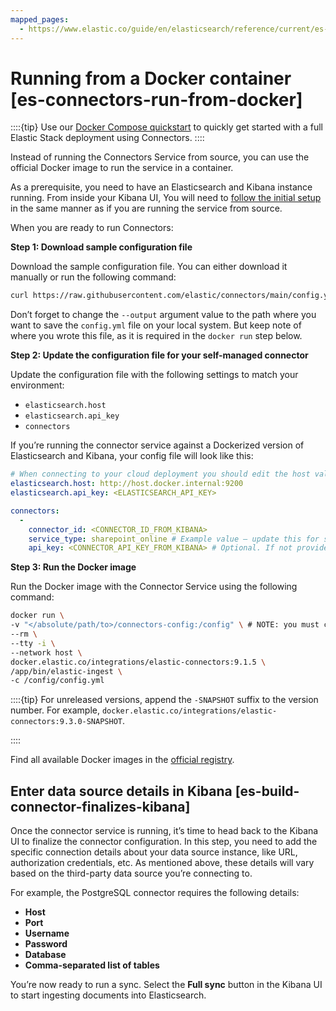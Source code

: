 ```yaml
---
mapped_pages:
  - https://www.elastic.co/guide/en/elasticsearch/reference/current/es-connectors-run-from-docker.html
---
```


# Running from a Docker container [es-connectors-run-from-docker]

::::{tip}
Use our [Docker Compose quickstart](/reference/search-connectors/es-connectors-docker-compose-quickstart.md) to quickly get started with a full Elastic Stack deployment using Connectors.
::::

Instead of running the Connectors Service from source, you can use the official Docker image to run the service in a container.

As a prerequisite, you need to have an Elasticsearch and Kibana instance running. From inside your Kibana UI, You will need to [follow the initial setup](/reference/search-connectors/es-connectors-run-from-source.md#es-connectors-run-from-source-setup-kibana) in the same manner as if you are running the service from source.

When you are ready to run Connectors:

**Step 1: Download sample configuration file**

Download the sample configuration file. You can either download it manually or run the following command:

```sh
curl https://raw.githubusercontent.com/elastic/connectors/main/config.yml.example --output </absolute/path/to>/connectors-config/config.yml
```

Don’t forget to change the `--output` argument value to the path where you want to save the `config.yml` file on your local system. But keep note of where you wrote this file, as it is required in the `docker run` step below.

**Step 2: Update the configuration file for your self-managed connector**

Update the configuration file with the following settings to match your environment:

* `elasticsearch.host`
* `elasticsearch.api_key`
* `connectors`

If you’re running the connector service against a Dockerized version of Elasticsearch and Kibana, your config file will look like this:

```yaml
# When connecting to your cloud deployment you should edit the host value
elasticsearch.host: http://host.docker.internal:9200
elasticsearch.api_key: <ELASTICSEARCH_API_KEY>

connectors:
  -
    connector_id: <CONNECTOR_ID_FROM_KIBANA>
    service_type: sharepoint_online # Example value — update this for service type you are connecting to
    api_key: <CONNECTOR_API_KEY_FROM_KIBANA> # Optional. If not provided, the connector will use the elasticsearch.api_key instead
```

**Step 3: Run the Docker image**

Run the Docker image with the Connector Service using the following command:

```sh
docker run \
-v "</absolute/path/to>/connectors-config:/config" \ # NOTE: you must change this path to match where the config.yml is located
--rm \
--tty -i \
--network host \
docker.elastic.co/integrations/elastic-connectors:9.1.5 \
/app/bin/elastic-ingest \
-c /config/config.yml
```

::::{tip}
For unreleased versions, append the `-SNAPSHOT` suffix to the version number. For example, `docker.elastic.co/integrations/elastic-connectors:9.3.0-SNAPSHOT`.

::::


Find all available Docker images in the [official registry](https://www.docker.elastic.co/r/integrations/elastic-connectors).


## Enter data source details in Kibana [es-build-connector-finalizes-kibana]

Once the connector service is running, it’s time to head back to the Kibana UI to finalize the connector configuration. In this step, you need to add the specific connection details about your data source instance, like URL, authorization credentials, etc. As mentioned above, these details will vary based on the third-party data source you’re connecting to.

For example, the PostgreSQL connector requires the following details:

* **Host**
* **Port**
* **Username**
* **Password**
* **Database**
* **Comma-separated list of tables**

You’re now ready to run a sync. Select the **Full sync** button in the Kibana UI to start ingesting documents into Elasticsearch.

